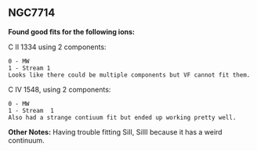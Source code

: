 ## NGC7714
**Found good fits for the following ions:**

C II 1334 using 2 components:
``` 
0 - MW
1 - Stream 1
Looks like there could be multiple components but VF cannot fit them.
```


C IV 1548, using 2 components:
```
0 - MW
1 - Stream  1
Also had a strange contiuum fit but ended up working pretty well.
```

**Other Notes:**
Having trouble fitting SiII, SiIII because it has a weird continuum.